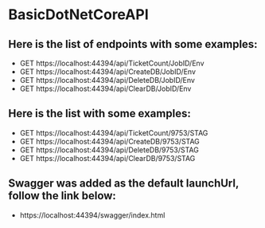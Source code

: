 # BasicDotNetCoreAPI

## Here is the list of endpoints with some examples:

- GET   https://localhost:44394/api/TicketCount/JobID/Env
- GET   https://localhost:44394/api/CreateDB/JobID/Env
- GET   https://localhost:44394/api/DeleteDB/JobID/Env
- GET   https://localhost:44394/api/ClearDB/JobID/Env
         
## Here is the list with some examples:
- GET   https://localhost:44394/api/TicketCount/9753/STAG
- GET   https://localhost:44394/api/CreateDB/9753/STAG
- GET   https://localhost:44394/api/DeleteDB/9753/STAG
- GET   https://localhost:44394/api/ClearDB/9753/STAG

## Swagger was added as the default launchUrl, follow the link below:

- https://localhost:44394/swagger/index.html


